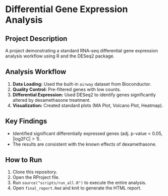 # Differential Gene Expression Analysis

## Project Description
A project demonstrating a standard RNA-seq differential gene expression analysis workflow using R and the DESeq2 package.

## Analysis Workflow
1.  **Data Loading:** Used the built-in `airway` dataset from Bioconductor.
2.  **Quality Control:** Pre-filtered genes with low counts.
3.  **Differential Expression:** Used DESeq2 to identify genes significantly altered by dexamethasone treatment.
4.  **Visualization:** Created standard plots (MA Plot, Volcano Plot, Heatmap).

## Key Findings
- Identified significant differentially expressed genes (adj. p-value < 0.05, |log2FC| > 1).
- The results are consistent with the known effects of dexamethasone.

## How to Run
1.  Clone this repository.
2.  Open the RProject file.
3.  Run `source("scripts/run_all.R")` to execute the entire analysis.
4.  Open `final_report.Rmd` and knit to generate the HTML report.
